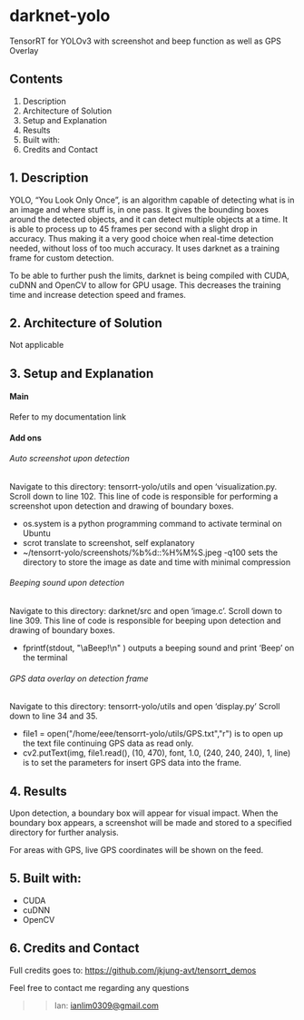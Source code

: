 # darknet-yolo
TensorRT for YOLOv3 with screenshot and beep function as well as GPS Overlay

## Contents
1. Description
2. Architecture of Solution
2. Setup and Explanation
3. Results
4. Built with:
5. Credits and Contact

## 1. Description
YOLO, “You Look Only Once”, is an algorithm capable of detecting what is in an image and where stuff is, in one pass. It gives the bounding boxes around the detected objects, and it can detect multiple objects at a time. It is able to process up to 45 frames per second with a slight drop in accuracy. Thus making it a very good choice when real-time detection needed, without loss of too much accuracy. It uses darknet as a training frame for custom detection.

To be able to further push the limits, darknet is being compiled with CUDA, cuDNN and OpenCV to allow for GPU usage. This decreases the training time and increase detection speed and frames.

## 2. Architecture of Solution
Not applicable

## 3. Setup and Explanation
#### Main
Refer to my documentation link  

#### Add ons

###### Auto screenshot upon detection
Navigate to this directory: tensorrt-yolo/utils and open ‘visualization.py. Scroll down to line 102. This line of code is responsible for performing a screenshot upon detection and drawing of boundary boxes. 

- os.system is a python programming command to activate terminal on Ubuntu
- scrot translate to screenshot, self explanatory
- ~/tensorrt-yolo/screenshots/%b%d::%H%M%S.jpeg -q100 sets the directory to store the image as date and time with minimal compression

###### Beeping sound upon detection
Navigate to this directory: darknet/src and open ‘image.c’. Scroll down to line 309. This line of code is responsible for beeping upon detection and drawing of boundary boxes.

- fprintf(stdout, "\aBeep!\n" ) outputs a beeping sound and print ‘Beep’ on the terminal

###### GPS data overlay on detection frame
Navigate to this directory: tensorrt-yolo/utils and open ‘display.py’ Scroll down to line 34 and 35.

- file1 = open("/home/eee/tensorrt-yolo/utils/GPS.txt","r") is to open up the text file continuing GPS data as read only.
- cv2.putText(img, file1.read(), (10, 470), font, 1.0, (240, 240, 240), 1, line) is to set the parameters for insert GPS data into the frame.

## 4. Results
Upon detection, a boundary box will appear for visual impact. When the boundary box appears, a screenshot will be made and stored to a specified directory for further analysis.

For areas with GPS, live GPS coordinates will be shown on the feed.

## 5. Built with:
- CUDA
- cuDNN
- OpenCV

## 6. Credits and Contact
Full credits goes to: https://github.com/jkjung-avt/tensorrt_demos

Feel free to contact me regarding any questions

>>Ian: ianlim0309@gmail.com
